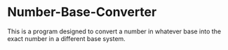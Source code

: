 # Number-Base-Converter
This is a program designed to convert a number in whatever base into the exact number in a different base system.
